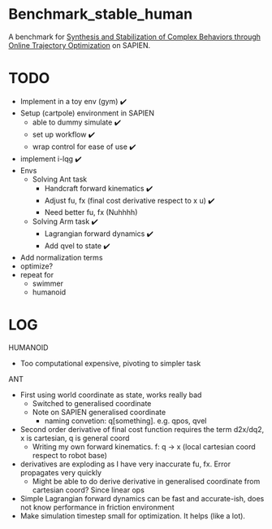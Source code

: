 # Benchmark_stable_human

A benchmark for [Synthesis and Stabilization of Complex Behaviors through Online Trajectory Optimization](https://homes.cs.washington.edu/~todorov/papers/TassaIROS12.pdf) on SAPIEN.

# TODO
- Implement in a toy env (gym) :heavy_check_mark:
- Setup (cartpole) environment in SAPIEN
  - able to dummy simulate :heavy_check_mark:
  - set up workflow :heavy_check_mark:
  - wrap control for ease of use :heavy_check_mark:
- implement i-lqg :heavy_check_mark:
- Envs
  - Solving Ant task
    - Handcraft forward kinematics :heavy_check_mark:
    - Adjust fu, fx (final cost derivative respect to x u) :heavy_check_mark:
    - Need better fu, fx (Nuhhhh)
  - Solving Arm task  :heavy_check_mark:
    - Lagrangian forward dynamics :heavy_check_mark:
    - Add qvel to state  :heavy_check_mark:
- Add normalization terms
- optimize?
- repeat for
  - swimmer
  - humanoid

# LOG

HUMANOID
  - Too computational expensive, pivoting to simpler task

ANT
  - First using world coordinate as state, works really bad
    - Switched to generalised coordinate
    - Note on SAPIEN generalised coordinate
      - naming convetion: q[something].  e.g. qpos, qvel
  - Second order derivative of final cost function requires the term d2x/dq2, x is cartesian, q is general coord
    - Writing my own forward kinematics.  f: q -> x (local cartesian coord respect to robot base)
  - derivatives are exploding as I have very inaccurate fu, fx. Error propagates very quickly
    - Might be able to do derive derivative in generalised coordinate from cartesian coord?  Since linear ops
  - Simple Lagrangian forward dynamics can be fast and accurate-ish, does not know performance in friction environment
  - Make simulation timestep small for optimization.  It helps (like a lot).
